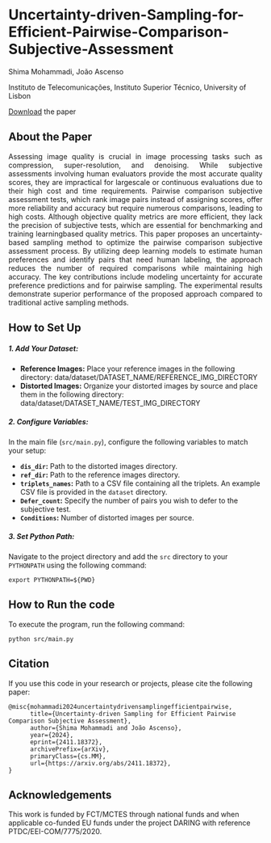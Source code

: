# Uncertainty-driven-Sampling-for-Efficient-Pairwise-Comparison-Subjective-Assessment
Shima Mohammadi, João Ascenso

Instituto de Telecomunicações, Instituto Superior Técnico, University of Lisbon

[Download](https://arxiv.org/abs/2411.18372) the paper
## About the Paper
<p align="justify">
Assessing image quality is crucial in image processing tasks such as compression, super-resolution, and denoising. While subjective assessments involving human evaluators provide the most accurate quality scores, they are impractical for largescale or continuous evaluations due to their high cost and time requirements. Pairwise comparison subjective assessment tests, which rank image pairs instead of assigning scores, offer more reliability and accuracy but require numerous comparisons, leading to high costs. Although objective quality metrics are more efficient, they lack the precision of subjective tests, which are essential for benchmarking and training learningbased quality metrics. This paper proposes an uncertainty-based sampling method to optimize the pairwise comparison subjective assessment process. By utilizing deep learning models to estimate human preferences and identify pairs that need human labeling, the approach reduces the number of required comparisons while maintaining high accuracy. The key contributions include modeling uncertainty for accurate preference predictions and for pairwise sampling. The experimental results demonstrate superior performance of the proposed approach compared to traditional active sampling methods.
</p>

## How to Set Up

##### 1. Add Your Dataset:

- **Reference Images:** Place your reference images in the following directory:
    data/dataset/DATASET_NAME/REFERENCE_IMG_DIRECTORY
- **Distorted Images:** Organize your distorted images by source and place them in the following directory:
    data/dataset/DATASET_NAME/TEST_IMG_DIRECTORY

##### 2. Configure Variables:
In the main file (`src/main.py`), configure the following variables to match your setup:

- **`dis_dir`:** Path to the distorted images directory.
- **`ref_dir`:** Path to the reference images directory.
- **`triplets_names`:** Path to a CSV file containing all the triplets. An example CSV file is provided in the `dataset` directory.
- **`Defer_count`:** Specify the number of pairs you wish to defer to the subjective test.
- **`Conditions`:** Number of distorted images per source.

##### 3. Set Python Path:
Navigate to the project directory and add the `src` directory to your `PYTHONPATH` using the following command:
```
export PYTHONPATH=${PWD}
```
<!-- ##### 4. Download the Model:
- **[Download](https://drive.google.com/file/d/1WiVWDnS8IXkUzkVsC9uFHLmpxsQ4YcHd/view?usp=drive_link)** the trained model to src/model directory. -->

## How to Run the code
To execute the program, run the following command:

```
python src/main.py
```

## Citation
If you use this code in your research or projects, please cite the following paper:
```
@misc{mohammadi2024uncertaintydrivensamplingefficientpairwise,
      title={Uncertainty-driven Sampling for Efficient Pairwise Comparison Subjective Assessment}, 
      author={Shima Mohammadi and João Ascenso},
      year={2024},
      eprint={2411.18372},
      archivePrefix={arXiv},
      primaryClass={cs.MM},
      url={https://arxiv.org/abs/2411.18372}, 
}
```

## Acknowledgements

This work is funded by FCT/MCTES through national funds and when applicable co-funded EU funds under the project DARING with reference PTDC/EEI-COM/7775/2020.



